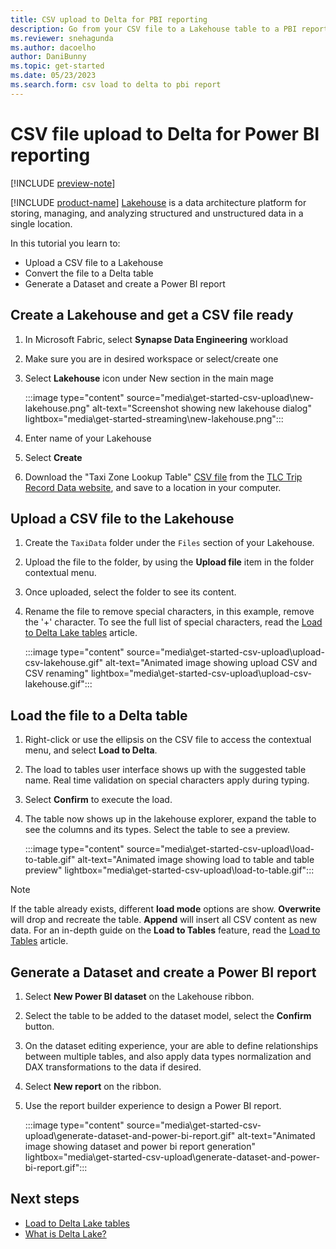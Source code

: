 ```yaml
---
title: CSV upload to Delta for PBI reporting
description: Go from your CSV file to a Lakehouse table to a PBI report.
ms.reviewer: snehagunda
ms.author: dacoelho
author: DaniBunny
ms.topic: get-started
ms.date: 05/23/2023
ms.search.form: csv load to delta to pbi report
---
```


# CSV file upload to Delta for Power BI reporting

[!INCLUDE [preview-note](../includes/preview-note.md)]

[!INCLUDE [product-name](../includes/product-name.md)] [Lakehouse](lakehouse-overview.md) is a data architecture platform for storing, managing, and analyzing structured and unstructured data in a single location.

In this tutorial you learn to:

* Upload a CSV file to a Lakehouse
* Convert the file to a Delta table
* Generate a Dataset and create a Power BI report

## Create a Lakehouse and get a CSV file ready

1. In Microsoft Fabric, select **Synapse Data Engineering** workload
1. Make sure you are in desired workspace or select/create one
1. Select **Lakehouse** icon under New section in the main mage

   :::image type="content" source="media\get-started-csv-upload\new-lakehouse.png" alt-text="Screenshot showing new lakehouse dialog" lightbox="media\get-started-streaming\new-lakehouse.png":::

1. Enter name of your Lakehouse
1. Select **Create**
1. Download the "Taxi Zone Lookup Table" [CSV file](https://d37ci6vzurychx.cloudfront.net/misc/taxi+_zone_lookup.csv) from the [TLC Trip Record Data website](https://www.nyc.gov/site/tlc/about/tlc-trip-record-data.page), and save to a location in your computer.

## Upload a CSV file to the Lakehouse

1. Create the ```TaxiData```  folder under the ```Files``` section of your Lakehouse.
1. Upload the file to the folder, by using the **Upload file** item in the folder contextual menu.
1. Once uploaded, select the folder to see its content.
1. Rename the file to remove special characters, in this example, remove the '+' character. To see the full list of special characters, read the [Load to Delta Lake tables](load-to-tables.md) article.

   :::image type="content" source="media\get-started-csv-upload\upload-csv-lakehouse.gif" alt-text="Animated image showing upload CSV and CSV renaming" lightbox="media\get-started-csv-upload\upload-csv-lakehouse.gif":::

## Load the file to a Delta table

1. Right-click or use the ellipsis on the CSV file to access the contextual menu, and select **Load to Delta**.
1. The load to tables user interface shows up with the suggested table name. Real time validation on special characters apply during typing.
1. Select **Confirm** to execute the load.
1. The table now shows up in the lakehouse explorer, expand the table to see the columns and its types. Select the table to see a preview.

   :::image type="content" source="media\get-started-csv-upload\load-to-table.gif" alt-text="Animated image showing load to table and table preview" lightbox="media\get-started-csv-upload\load-to-table.gif":::

> [!NOTE]
> If the table already exists, different __load mode__ options are show. __Overwrite__ will drop and recreate the table. __Append__ will insert all CSV content as new data. For an in-depth guide on the __Load to Tables__ feature, read the [Load to Tables](load-to-tables.md) article.

## Generate a Dataset and create a Power BI report

1. Select **New Power BI dataset** on the Lakehouse ribbon.
1. Select the table to be added to the dataset model, select the **Confirm** button.
1. On the dataset editing experience, your are able to define relationships between multiple tables, and also apply data types normalization and DAX transformations to the data if desired.
1. Select **New report** on the ribbon.
1. Use the report builder experience to design a Power BI report.

   :::image type="content" source="media\get-started-csv-upload\generate-dataset-and-power-bi-report.gif" alt-text="Animated image showing dataset and power bi report generation" lightbox="media\get-started-csv-upload\generate-dataset-and-power-bi-report.gif":::

## Next steps

- [Load to Delta Lake tables](load-to-tables.md)
- [What is Delta Lake?](/azure/synapse-analytics/spark/apache-spark-what-is-delta-lake)
